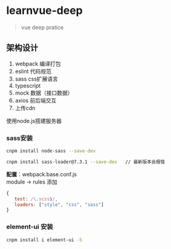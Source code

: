 # learnvue-deep

> vue deep pratice

## 架构设计

1. webpack 编译打包
2. eslint 代码规范
3. sass css扩展语言
4. typescript
5. mock 数据（接口数据）
6. axios 前后端交互
7. 上传cdn

使用node.js搭建服务器

### sass安装

```bash
cnpm install node-sass --save-dev

cnpm install sass-loader@7.3.1 --save-dev   // 最新版本会报错
```

**配置**：webpack.base.conf.js  
module -> rules  添加

```javascript
{
   test: /\.scss$/,
   loaders: ["style", "css", "sass"]
}
```

### element-ui 安装

```bash
cnpm install i element-ui -S
```
